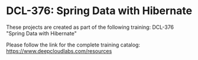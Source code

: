 # DCL-376: Spring Data with Hibernate
These projects are created as part of the following training:
DCL-376 "Spring Data with Hibernate"

Please follow the link for the complete training catalog:
 https://www.deepcloudlabs.com/resources
